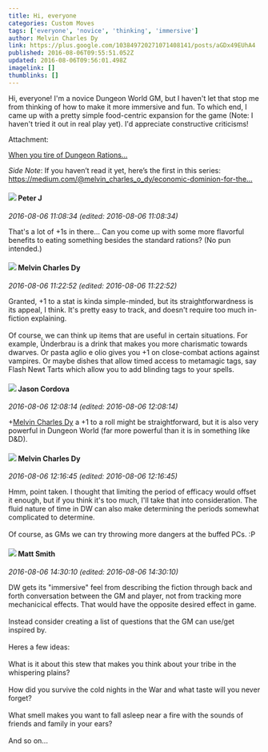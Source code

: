 ```yaml
---
title: Hi, everyone
categories: Custom Moves
tags: ['everyone', 'novice', 'thinking', 'immersive']
author: Melvin Charles Dy
link: https://plus.google.com/103849720271071408141/posts/aGDx49EUhA4
published: 2016-08-06T09:55:51.052Z
updated: 2016-08-06T09:56:01.498Z
imagelink: []
thumblinks: []
---
```


Hi, everyone! I&#39;m a novice Dungeon World GM, but I haven&#39;t let that stop me from thinking of how to make it more immersive and fun. To which end, I came up with a pretty simple food-centric expansion for the game (Note: I haven&#39;t tried it out in real play yet). I&#39;d appreciate constructive criticisms!


Attachment:

<a href='https://medium.com/@melvin_charles_o_dy/when-you-tire-of-dungeon-rations-55adc153d528#.di5lnue4x'>When you tire of Dungeon Rations…</a>


*Side Note*: If you haven’t read it yet, here’s the first in this series: https://medium.com/@melvin_charles_o_dy/economic-dominion-for-the…
<div id='comment z13uufaydxz3g1vqa04cjpmwysivznpaylg0k'>
  <h4><img src='{{site.baseurl}}//images/avatars/113692337653837882568_photo.jpg'> Peter J</h4>
      <p><cite>2016-08-06 11:08:34 (edited: 2016-08-06 11:08:34)</cite></p>
        <p>That&#39;s a lot of +1s in there... Can you come up with some more flavorful benefits to eating something besides the standard rations? (No pun intended.)</p>
</div>
        

<div id='comment z13uufaydxz3g1vqa04cjpmwysivznpaylg0k'>
  <h4><img src='{{site.baseurl}}//images/avatars/103849720271071408141_photo.jpg'> Melvin Charles Dy</h4>
      <p><cite>2016-08-06 11:22:52 (edited: 2016-08-06 11:22:52)</cite></p>
        <p>Granted, +1 to a stat is kinda simple-minded, but its straightforwardness is its appeal, I think. It&#39;s pretty easy to track, and doesn&#39;t require too much in-fiction explaining.<br /><br />Of course, we can think up items that are useful in certain situations. For example, Ünderbrau is a drink that makes you more charismatic towards dwarves. Or pasta aglio e olio gives you +1 on close-combat actions against vampires. Or maybe dishes that allow timed access to metamagic tags, say Flash Newt Tarts which allow you to add blinding tags to your spells.</p>
</div>
        

<div id='comment z13uufaydxz3g1vqa04cjpmwysivznpaylg0k'>
  <h4><img src='{{site.baseurl}}//images/avatars/108530078404383929502_photo.jpg'> Jason Cordova</h4>
      <p><cite>2016-08-06 12:08:14 (edited: 2016-08-06 12:08:14)</cite></p>
        <p><span class="proflinkWrapper"><span class="proflinkPrefix">+</span><a class="proflink" href="https://plus.google.com/103849720271071408141" oid="103849720271071408141">Melvin Charles Dy</a></span>  a +1 to a roll might be straightforward, but it is also very powerful in Dungeon World (far more powerful than it is in something like D&amp;D).</p>
</div>
        

<div id='comment z13uufaydxz3g1vqa04cjpmwysivznpaylg0k'>
  <h4><img src='{{site.baseurl}}//images/avatars/103849720271071408141_photo.jpg'> Melvin Charles Dy</h4>
      <p><cite>2016-08-06 12:16:45 (edited: 2016-08-06 12:16:45)</cite></p>
        <p>Hmm, point taken. I thought that limiting the period of efficacy would offset it enough, but if you think it&#39;s too much, I&#39;ll take that into consideration. The fluid nature of time in DW can also make determining the periods somewhat complicated to determine.<br /><br />Of course, as GMs we can try throwing more dangers at the buffed PCs. :P</p>
</div>
        

<div id='comment z13uufaydxz3g1vqa04cjpmwysivznpaylg0k'>
  <h4><img src='{{site.baseurl}}//images/avatars/114058978089705547111_photo.jpg'> Matt Smith</h4>
      <p><cite>2016-08-06 14:30:10 (edited: 2016-08-06 14:30:10)</cite></p>
        <p>DW gets its &quot;immersive&quot; feel from describing the fiction through back and forth conversation between the GM and player, not from tracking more mechanicical effects. That would have the opposite desired effect in game. <br /><br />Instead consider creating a list of questions that the GM can use/get inspired by. <br /><br />Heres a few ideas:<br /><br /> What is it about this stew that makes you think about your tribe in the whispering plains?<br /><br />How did you survive the cold nights in the War and what taste will you never forget?<br /><br />What smell makes you want to fall asleep near a fire with the sounds of friends and family in your ears?<br /><br />And so on...<br /></p>
</div>
        